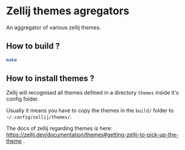 # Zellij themes agregators

An aggregator of various zellij themes. 

## How to build ? 

```sh
make
```

## How to install themes ? 

Zellij will recognised all themes defined in a directory `themes` inside it's config folder.

Usually it means you have to copy the themes in the `build/` folder to `~/.config/zellij/themes/`.

The docs of zellij regarding themes is here: https://zellij.dev/documentation/themes#getting-zellij-to-pick-up-the-theme . 



